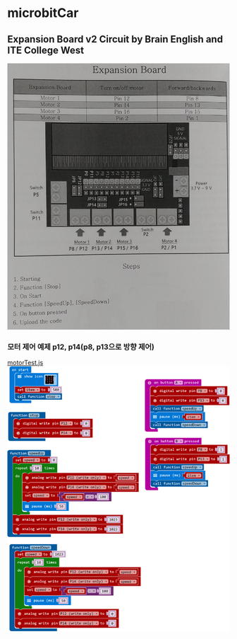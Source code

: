 # microbitCar

## Expansion Board v2 Circuit by Brain English and ITE College West  
![](https://github.com/mtinet/microbitCar/blob/master/image/20180612_161643.jpg?raw=true)  


### 모터 제어 예제 p12, p14(p8, p13으로 방향 제어)  
[motorTest.js](https://github.com/mtinet/microbitCar/blob/master/code/motorTest.js)  
![](https://github.com/mtinet/microbitCar/blob/master/image/microbit-screenshot.png?raw=true)  

